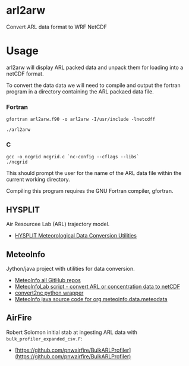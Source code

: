 # arl2arw

Convert ARL data format to WRF NetCDF

# Usage

arl2arw will display ARL packed data and unpack them for loading into a netCDF format.

To convert the data data we will need to compile and output the fortran program in a directory containing the ARL packaed data file. 

### Fortran
```
gfortran arl2arw.f90 -o arl2arw -I/usr/include -lnetcdff

./arl2arw
```

### C 
```
gcc -o ncgrid ncgrid.c `nc-config --cflags --libs`
./ncgrid
```

This should prompt the user for the name of the ARL data file within the current working directory.

Compiling this program requires the GNU Fortran compiler, gfortran.

## HYSPLIT

Air Resourcee Lab (ARL) trajectory model.

* [HYSPLIT Meteorological Data Conversion Utilities](https://www.ready.noaa.gov/HYSPLIT_data2arl.php)

## MeteoInfo

Jython/java project with utilities for data conversion.

* [MeteoInfo all GitHub repos](https://github.com/meteoinfo)
* [MeteoInfoLab script - convert ARL or concentration data to netCDF](https://hysplitbbs.arl.noaa.gov/viewtopic.php?t=1242)
* [convert2nc python wrapper](https://github.com/meteoinfo/MeteoInfo/blob/d580c01563027add2298d99b1b68642dfe3a516a/MeteoInfoLab/pylib/mipylib/dataset/midata.py#L599)
* [MeteoInfo java source code for org.meteoinfo.data.meteodata](https://github.com/meteoinfo/MeteoInfo/tree/master/MeteoInfoLib/src/main/java/org/meteoinfo/data/meteodata)

## AirFire

Robert Solomon initial stab at ingesting ARL data with `bulk_profiler_expanded_csv.F`:

* [https://github.com/pnwairfire/BulkARLProfiler](https://github.com/pnwairfire/BulkARLProfiler)
